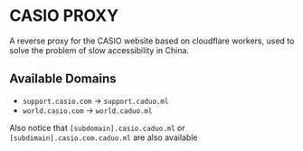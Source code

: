 # CASIO PROXY

A reverse proxy for the CASIO website based on cloudflare workers, used to solve the problem of slow accessibility in China.

## Available Domains
- `support.casio.com` -> `support.caduo.ml`
- `world.casio.com` -> `world.caduo.ml`

Also notice that `[subdomain].casio.caduo.ml` or `[subdimain].casio.com.caduo.ml` are also available

